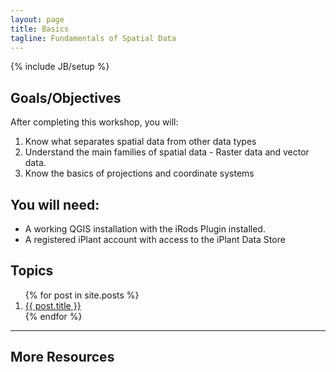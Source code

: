 ```yaml
---
layout: page
title: Basics
tagline: Fundamentals of Spatial Data
---
```

{% include JB/setup %}


## Goals/Objectives

After completing this workshop, you will:

  1. Know what separates spatial data from other data types
  2. Understand the main families of spatial data - Raster data and vector data.
  3. Know the basics of projections and coordinate systems

## You will need:

  - A working QGIS installation with the iRods Plugin installed.
  - A registered iPlant account with access to the iPlant Data Store




## Topics

<ol class="posts">
  {% for post in site.posts %}
    <li><a href="{{ BASE_PATH }}{{ post.url }}">{{ post.title }}</a></li>
  {% endfor %}
</ol>


----


## More Resources
